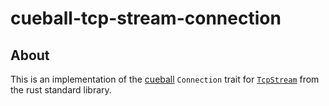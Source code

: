 <!--
    This Source Code Form is subject to the terms of the Mozilla Public
    License, v. 2.0. If a copy of the MPL was not distributed with this
    file, You can obtain one at http://mozilla.org/MPL/2.0/.
-->

<!--
    Copyright 2019, Joyent, Inc.
-->

# cueball-tcp-stream-connection

## About

This is an implementation of the
[cueball](https://github.com/joyent/rust-cueball) `Connection` trait for
[`TcpStream`](https://doc.rust-lang.org/std/net/struct.TcpStream.html) from the
rust standard library.
